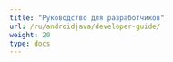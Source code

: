 ```yaml
---
title: "Руководство для разработчиков"
url: /ru/androidjava/developer-guide/
weight: 20
type: docs
---
```



